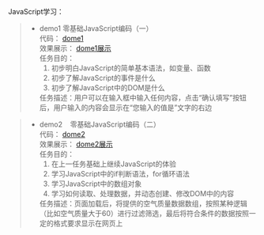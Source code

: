 JavaScript学习：
> * demo1
    零基础JavaScript编码（一）<br>
    代码：  [dome1](https://github.com/DayangLee/Programming-learning/blob/master/JavaScript/demo1)<br>
    效果展示： [dome1展示](https://dayanglee.github.io/Programming-learning/JavaScript/demo1/index.html)<br>
 任务目的：<ol><li>初步明白JavaScript的简单基本语法，如变量、函数</li>
    <li>初步了解JavaScript的事件是什么</li>
    <li>初步了解JavaScript中的DOM是什么</li></ol>
任务描述：用户可以在输入框中输入任何内容，点击“确认填写”按钮后，用户输入的内容会显示在“您输入的值是”文字的右边

> * demo2
    零基础JavaScript编码（二）<br>
    代码：  [dome2](https://github.com/DayangLee/Programming-learning/blob/master/JavaScript/demo2)<br>
    效果展示： [dome2展示](https://dayanglee.github.io/Programming-learning/JavaScript/demo2/index.html)<br>
 任务目的：<ol><li>在上一任务基础上继续JavaScript的体验</li>
    <li>学习JavaScript中的if判断语法，for循环语法</li>
    <li>学习JavaScript中的数组对象</li>
    <li>学习如何读取、处理数据，并动态创建、修改DOM中的内容</li></ol>
任务描述：页面加载后，将提供的空气质量数据数组，按照某种逻辑（比如空气质量大于60）进行过滤筛选，最后将符合条件的数据按照一定的格式要求显示在网页上
